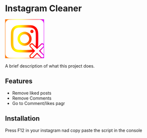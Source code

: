 # Instagram Cleaner

![Project Image](icons/Icon128.png)

A brief description of what this project does.

## Features

- Remove liked posts
- Remove Comments
- Go to Comment/likes pagr

## Installation

Press F12 in your instagram nad copy paste the script in the console
